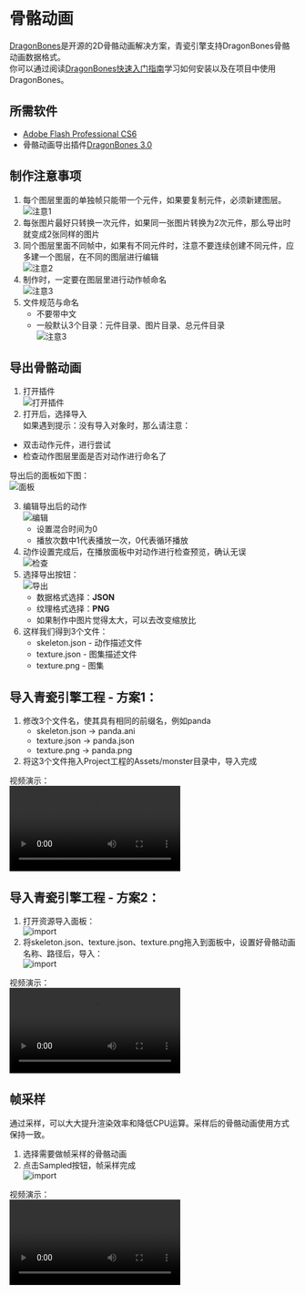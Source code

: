 # 骨骼动画
[DragonBones](http://dragonbones.effecthub.com/download.html)是开源的2D骨骼动画解决方案，青瓷引擎支持DragonBones骨骼动画数据格式。  
你可以通过阅读[DragonBones快速入门指南](http://dragonbones.effecthub.com/getting_started_cn.html)学习如何安装以及在项目中使用DragonBones。 

## 所需软件
* [Adobe Flash Professional CS6](http://www.adobe.com/)
* 骨骼动画导出插件[DragonBones 3.0](http://dragonbones.effecthub.com/download.html)

## 制作注意事项
1. 每个图层里面的单独帧只能带一个元件，如果要复制元件，必须新建图层。  
	![注意1](images/1.png)  
2. 每张图片最好只转换一次元件，如果同一张图片转换为2次元件，那么导出时就变成2张同样的图片
3. 同个图层里面不同帧中，如果有不同元件时，注意不要连续创建不同元件，应多建一个图层，在不同的图层进行编辑  
	![注意2](images/2.png)  
4. 制作时，一定要在图层里进行动作帧命名  
	![注意3](images/3.png)  
5. 文件规范与命名
	* 不要带中文
    * 一般默认3个目录：元件目录、图片目录、总元件目录  
    ![注意3](images/4.png)  

## 导出骨骼动画
1. 打开插件  
	![打开插件](images/5.png)  
2. 打开后，选择导入  
  如果遇到提示：没有导入对象时，那么请注意：
  * 双击动作元件，进行尝试
  * 检查动作图层里面是否对动作进行命名了	

  导出后的面板如下图：  
  ![面板](images/6.png)  

3. 编辑导出后的动作  
	![编辑](images/7.png)      
	* 设置混合时间为0  
	* 播放次数中1代表播放一次，0代表循环播放  
4. 动作设置完成后，在播放面板中对动作进行检查预览，确认无误  
	![检查](images/8.png)   
5. 选择导出按钮：  
	![导出](images/9.png)   
	* 数据格式选择：__JSON__
	* 纹理格式选择：__PNG__
	* 如果制作中图片觉得太大，可以去改变缩放比
6. 这样我们得到3个文件：
	* skeleton.json - 动作描述文件
	* texture.json - 图集描述文件
	* texture.png - 图集

## 导入青瓷引擎工程 - 方案1： 
1. 修改3个文件名，使其具有相同的前缀名，例如panda
    * skeleton.json -> panda.ani
    * texture.json -> panda.json
    * texture.png -> panda.png
2. 将这3个文件拖入Project工程的Assets/monster目录中，导入完成  

视频演示：  
<video controls="controls" src="../video/import_dragonbone1.mp4"></video>  

## 导入青瓷引擎工程 - 方案2： 
1. 打开资源导入面板：  
  ![import](images/i1.png)  
2. 将skeleton.json、texture.json、texture.png拖入到面板中，设置好骨骼动画名称、路径后，导入：    
  ![import](images/i2.png)  

视频演示：  
<video controls="controls" src="../video/import_dragonbone2.mp4"></video>  

## 帧采样
通过采样，可以大大提升渲染效率和降低CPU运算。采样后的骨骼动画使用方式保持一致。  
1. 选择需要做帧采样的骨骼动画
2. 点击Sampled按钮，帧采样完成  
  ![import](images/i3.png)    

视频演示：  
<video controls="controls" src="../video/sampled_dragonbone.mp4"></video>  
